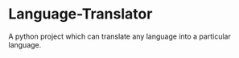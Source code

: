 # Language-Translator
A python project which can translate any language into a particular language.
